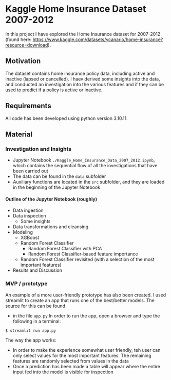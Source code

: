 # Kaggle Home Insurance Dataset 2007-2012

In this project I have explored the Home Insurance dataset for 2007-2012 (found here: https://www.kaggle.com/datasets/ycanario/home-insurance?resource=download). 

## Motivation
The dataset contains home insurance policy data, including active and inactive (lapsed or cancelled). I haev derived some insights into the data, and conducted an investigation into the various features and if they can be used to predict if a policy is active or inactive.

## Requirements
All code has been developed using python version 3.10.11.

## Material
### Investigation and Insights
- Jupyter Notebook `./Kaggle_Home_Insurance_Data_2007_2012.ipynb`, which contains the sequential flow of all the investigations that have been carried out
- The data can be found in the `data` subfolder
- Auxiliary functions are located in the `src` subfolder, and they are loaded in the beginning of the Jupyter Notebook

#### Outline of the Jupyter Notebook (roughly)
- Data ingestion
- Data inspection
    - Some insights
- Data transformations and cleansing
- Modeling
    - XGBoost
    - Random Forest Classifier
        - Random Forest Classifier with PCA
        - Random Forest Classifier-based feature importance
    - Random Forest Classifier revisited (with a selection of the most important features)
- Results and Discussion

### MVP / prototype
An example of a more user-friendly prototype has also been created. I used streamlit to create an app that runs one of the best/better models. The source for this can be found
- in the file `app.py` 
In order to run the app, open a browser and type the following in a terminal:
```
$ streamlit run app.py
```
The way the app works:
- In order to make the experience somewhat user friendly, teh user can only select values for the most important features. The remaining features are randomly selected from values in the data
- Once a prediction has been made a table will appear where the entire input fed into the model is visible for inspection

